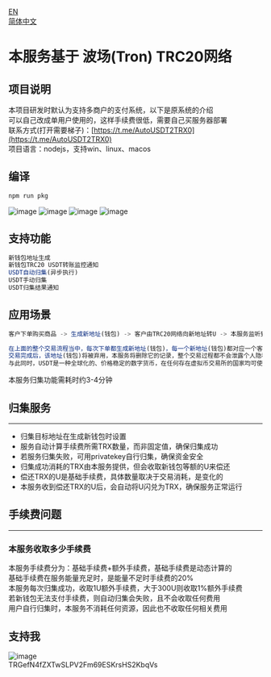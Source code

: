 [EN](README.md)  
[简体中文](README_CN.md)  
# 本服务基于 波场(Tron) TRC20网络

## 项目说明
本项目研发时默认为支持多商户的支付系统，以下是原系统的介绍  
可以自己改成单用户使用的，这样手续费很低，需要自己买服务器部署  
联系方式(打开需要梯子)：[https://t.me/AutoUSDT2TRX0](https://t.me/AutoUSDT2TRX0)  
项目语言：nodejs，支持win、linux、macos  

## 编译
```js
npm run pkg
```
  
![image](https://user-images.githubusercontent.com/129872486/229836409-2855f307-235c-4128-b504-404777bcd961.png)
![image](https://user-images.githubusercontent.com/129872486/229836665-8ab0a7bd-9cd9-4d46-9c1c-03c57526ca6a.png)
![image](https://user-images.githubusercontent.com/129872486/229836778-0b46368a-da93-46f0-af75-a32364a0d09c.png)
![image](https://user-images.githubusercontent.com/129872486/229836895-0a6788c2-bd45-4687-95c2-b6475b7aabf3.png)

## 支持功能
```js
新钱包地址生成
新钱包TRC20 USDT转账监控通知
USDT自动归集(异步执行)
USDT手动归集
USDT归集结果通知
```
## 应用场景
```js
客户下单购买商品 -> 生成新地址(钱包) -> 客户由TRC20网络向新地址转U -> 本服务监听到转账事件，异步通知预设的notifyurl，并开始尝试自动归集 -> 商品平台检查客户发送U的数量是否符合要求 -> 交易完成

在上面的整个交易流程当中，每次下单都生成新地址(钱包)，每一个新地址(钱包)都对应一个客户，等待客户向地址转U
交易完成后，该地址(钱包)将被弃用，本服务将删除它的记录，整个交易过程都不会泄露个人隐私，属于匿名化交易
与此同时，USDT是一种全球化的、价格稳定的数字货币，在任何存在虚拟币交易所的国家均可使用，有利于平台的国际化
```
本服务归集功能需耗时约3-4分钟

## 归集服务
---
- 归集目标地址在生成新钱包时设置
- 服务自动计算手续费所需TRX数量，而非固定值，确保归集成功
- 若服务归集失败，可用privatekey自行归集，确保资金安全
- 归集成功消耗的TRX由本服务提供，但会收取新钱包等额的U来偿还
- 偿还TRX的U是基础手续费，具体数量取决于交易消耗，是变化的
- 本服务收到偿还TRX的U后，会自动将U闪兑为TRX，确保服务正常运行

## 手续费问题
---
### 本服务收取多少手续费
本服务手续费分为：基础手续费+额外手续费，基础手续费是动态计算的  
基础手续费在服务能量充足时，是能量不足时手续费的20%  
本服务每次归集成功，收取1U额外手续费，大于300U则收取1%额外手续费  
若新钱包无法支付手续费，则自动归集会失败，且不会收取任何费用  
用户自行归集时，本服务不消耗任何资源，因此也不收取任何相关费用
## 支持我
![image](https://user-images.githubusercontent.com/129872486/230269242-17cce83b-b22e-442c-9ea8-71803bea9a70.png)  
TRGefN4fZXTwSLPV2Fm69ESKrsHS2KbqVs
